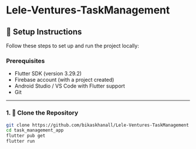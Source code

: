 # Lele-Ventures-TaskManagement
## 🔧 Setup Instructions

Follow these steps to set up and run the project locally:

### Prerequisites

- Flutter SDK (version 3.29.2)
- Firebase account (with a project created)
- Android Studio / VS Code with Flutter support
- Git

---

### 1. 🔄 Clone the Repository

```bash
git clone https://github.com/bikaskhanall/Lele-Ventures-TaskManagement
cd task_management_app
flutter pub get
flutter run
